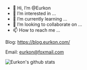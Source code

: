 - 👋 Hi, I’m @Eurkon
- 👀 I’m interested in ...
- 🌱 I’m currently learning ...
- 💞️ I’m looking to collaborate on ...
- 📫 How to reach me ...

Blog: https://blog.eurkon.com/

Email: eurkon@foxmail.com

![Eurkon's github stats](https://github-readme-stats.eurkon.vercel.app/api?username=Eurkon&theme=react&include_all_commits=false&hide_border=true&show_icons=true)
